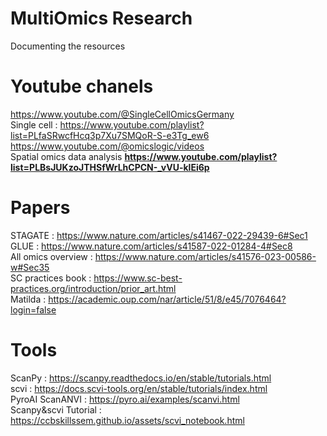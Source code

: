 # MultiOmics Research 

Documenting the resources

# Youtube chanels 
https://www.youtube.com/@SingleCellOmicsGermany <br>
Single cell : https://www.youtube.com/playlist?list=PLfaSRwcfHcq3p7Xu7SMQoR-S-e3Tg_ew6  <br>
https://www.youtube.com/@omicslogic/videos <br>
Spatial omics data analysis **https://www.youtube.com/playlist?list=PLBsJUKzoJTHSfWrLhCPCN-_vVU-klEi6p**  <br>

# Papers
STAGATE : https://www.nature.com/articles/s41467-022-29439-6#Sec1 <br>
GLUE : https://www.nature.com/articles/s41587-022-01284-4#Sec8 <br>
All omics overview : https://www.nature.com/articles/s41576-023-00586-w#Sec35 <br>
SC practices book : https://www.sc-best-practices.org/introduction/prior_art.html <br>
Matilda : https://academic.oup.com/nar/article/51/8/e45/7076464?login=false <br>

# Tools
ScanPy : https://scanpy.readthedocs.io/en/stable/tutorials.html <br>
scvi : https://docs.scvi-tools.org/en/stable/tutorials/index.html <br>
PyroAI ScanANVI : https://pyro.ai/examples/scanvi.html <br>
Scanpy&scvi Tutorial : https://ccbskillssem.github.io/assets/scvi_notebook.html  <br>
